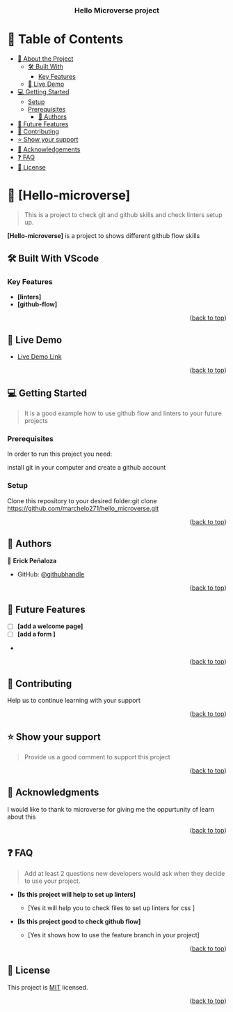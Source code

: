 <a name="readme-top"></a>


<div align="center">
  

  <h3><b>Hello Microverse project</b></h3>

</div>

<!-- TABLE OF CONTENTS -->

# 📗 Table of Contents

- [📖 About the Project](#about-project)
  - [🛠 Built With](#built-with)
    - [Key Features](#key-features)
  - [🚀 Live Demo](#live-demo)
- [💻 Getting Started](#getting-started)
  - [Setup](#setup)
  - [Prerequisites](#prerequisites)
    - [👥 Authors](#authors)
- [🔭 Future Features](#future-features)
- [🤝 Contributing](#contributing)
- [⭐️ Show your support](#support)
- [🙏 Acknowledgements](#acknowledgements)
- [❓ FAQ](#faq)
- [📝 License](#license)



# 📖 [Hello-microverse] <a name="about-project"></a>

> This is a project to check git and github skills and check linters setup up.

**[Hello-microverse]** is a project to shows different github flow skills 

## 🛠 Built With <a name="built-with">VScode</a>



### Key Features <a name="key-features"></a>



- **[linters]**
- **[github-flow]**


<p align="right">(<a href="#readme-top">back to top</a>)</p>



## 🚀 Live Demo <a name="live-demo"></a>



- [Live Demo Link](https://github.com/marchelo271/hello_microverse.git)

<p align="right">(<a href="#readme-top">back to top</a>)</p>



## 💻 Getting Started <a name="getting-started"></a>

> It is a good example how to use github flow and linters to your future projects

### Prerequisites

In order to run this project you need:

install git in your computer and create a github account  

### Setup

Clone this repository to your desired folder:git clone https://github.com/marchelo271/hello_microverse.git 

<p align="right">(<a href="#readme-top">back to top</a>)</p>

<!-- AUTHORS -->

## 👥 Authors <a name="authors"></a>



👤 **Erick Peñaloza**

- GitHub: [@githubhandle](https://github.com/marchelo271)


<p align="right">(<a href="#readme-top">back to top</a>)</p>

<!-- FUTURE FEATURES -->

## 🔭 Future Features <a name="future-features"></a>



- [ ] **[add a welcome page]**
- [ ] **[add a form ]**
-

<p align="right">(<a href="#readme-top">back to top</a>)</p>



## 🤝 Contributing <a name="contributing"></a>

Help us to continue learning with your support

<p align="right">(<a href="#readme-top">back to top</a>)</p>



## ⭐️ Show your support <a name="support"></a>

>Provide us a good comment to support this project

<p align="right">(<a href="#readme-top">back to top</a>)</p>

<!-- ACKNOWLEDGEMENTS -->

## 🙏 Acknowledgments <a name="acknowledgements"></a>


I would like to thank to microverse for giving me the oppurtunity of learn about this 

<p align="right">(<a href="#readme-top">back to top</a>)</p>

<!-- FAQ (optional) -->

## ❓ FAQ <a name="faq"></a>

> Add at least 2 questions new developers would ask when they decide to use your project.

- **[Is this project will help to set up linters]**

  - [Yes it will help you to check files to set up linters for css ]

- **[Is this project good to check github flow]**

  - [Yes it shows how to use the feature branch in your project]

<p align="right">(<a href="#readme-top">back to top</a>)</p>

<!-- LICENSE -->

## 📝 License <a name="license"></a>

This project is [MIT](./LICENSE) licensed.



<p align="right">(<a href="#readme-top">back to top</a>)</p>

